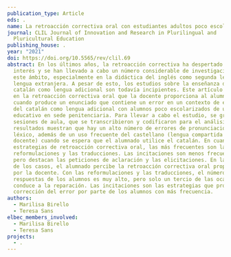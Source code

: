 ```yaml
---
publication_type: Article
eds: .
name: La retroacción correctiva oral con estudiantes adultos poco escolarizados
journal: CLIL Journal of Innovation and Research in Plurilingual and
  Pluricultural Education
publishing_house: .
year: "2021"
doi: https://doi.org/10.5565/rev/clil.69
abstract: En los últimos años, la retroacción correctiva ha despertado mucho
  interés y se han llevado a cabo un número considerable de investigaciones en
  este ámbito, especialmente en la didáctica del inglés como segunda lengua o
  lengua extranjera. A pesar de esto, los estudios sobre la enseñanza del
  catalán como lengua adicional son todavía incipientes. Este artículo se centra
  en la retroacción correctiva oral que la docente proporciona al alumnado
  cuando produce un enunciado que contiene un error en un contexto de enseñanza
  del catalán como lengua adicional con alumnos poco escolarizados de un centro
  educativo en sede penitenciaria. Para llevar a cabo el estudio, se grabaron 5
  sesiones de aula, que se transcribieron y codificaron para el análisis. Los
  resultados muestran que hay un alto número de errores de pronunciación y de
  léxico, además de un uso frecuente del castellano (lengua compartida con la
  docente) cuando se espera que el alumnado utilice el catalán. En cuanto a las
  estrategias de retroacción correctiva oral, las más frecuentes son las
  reformulaciones y las traducciones. Las incitaciones son menos frecuentes,
  pero destacan las peticiones de aclaración y las elicitaciones. En la mayoría
  de los casos, el alumnado percibe la retroacción correctiva oral proporcionada
  por la docente. Con las reformulaciones y las traducciones, el número de
  respuestas de los alumnos es muy alto, pero solo un tercio de las ocasiones
  conduce a la reparación. Las incitaciones son las estrategias que provocan una
  corrección del error por parte de los alumnos con más frecuencia.
authors:
  - Marilisa Birello
  - Teresa Sans
elbec_members_involved:
  - Marilisa Birello
  - Teresa Sans
projects:
  - .
---
```

